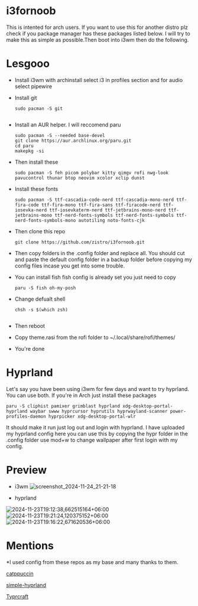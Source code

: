 # i3fornoob
This is intented for arch users. If you want to use this for another distro plz check if you package manager has these packages listed below.
I will try to make this as simple as possible.Then boot into i3wm then do the following.

# Lesgooo 
* Install i3wm with archinstall select i3 in profiles section and for audio select pipewire


* Install git
  ```
  sudo pacman -S git


* Install an AUR helper. I will reccomend paru
  ```
  sudo pacman -S --needed base-devel
  git clone https://aur.archlinux.org/paru.git
  cd paru
  makepkg -si

* Then install these

  ```
  sudo pacman -S feh picom polybar kitty qimgv rofi nwg-look pavucontrol thunar btop neovim xcolor xclip dunst

* Install these fonts
  ```
  sudo pacman -S ttf-cascadia-code-nerd ttf-cascadia-mono-nerd ttf-fira-code ttf-fira-mono ttf-fira-sans ttf-firacode-nerd ttf-iosevka-nerd ttf-iosevkaterm-nerd ttf-jetbrains-mono-nerd ttf-jetbrains-mono ttf-nerd-fonts-symbols ttf-nerd-fonts-symbols ttf-nerd-fonts-symbols-mono autotiling noto-fonts-cjk

* Then clone this repo
  ```
  git clone https://github.com/zistro/i3fornoob.git

* Then copy folders in the .config folder and replace all. You should cut and paste the default config folder in a backup folder before copying my config files incase you get into some trouble.


* You can install fish fish config is already set you just need to copy
  ```
  paru -S fish oh-my-posh

* Change defualt shell
  ```
  chsh -s $(which zsh)

  
* Then reboot


* Copy theme.rasi from the rofi folder to ~/.local/share/rofi/themes/

* You're done

  
# Hyprland


Let's say you have been using i3wm for few days and want to try hyprland. You can use both. If you're in Arch just install these packages 

```
paru -S cliphist pamixer grimblast hyprland xdg-desktop-portal-hyprland waybar swww hyprcursor hyprutils hyprwayland-scanner power-profiles-daemon hyprpicker xdg-desktop-portal-wlr
```
It should make it run just log out and login with hyprland. I have uploaded my hyprland config here you can use this by copying the hypr folder in the .config folder
use mod+w to change wallpaper after first login with my config.

# Preview
* i3wm
![screenshot_2024-11-24_21-21-18](https://github.com/user-attachments/assets/6067719b-9784-4483-bb79-73931b4dd33d)


* hyprland 

![2024-11-23T19:12:38,662515164+06:00](https://github.com/user-attachments/assets/f8223aee-3521-437e-8ac5-4b5b9e88f478)
![2024-11-23T19:21:24,120375152+06:00](https://github.com/user-attachments/assets/cf8eef87-d461-469d-85ec-78e6fcc6c386)
![2024-11-23T19:16:22,671620536+06:00](https://github.com/user-attachments/assets/039ce19e-f7a0-4f4d-97df-f74e500dcbd1)

# Mentions


*I used config from these repos as my base and many thanks to them.

[catppuccin](https://github.com/catppuccin/catppuccin)


[simple-hyprland](https://github.com/gaurav210233/simple-hyprland)


[Typrcraft](https://github.com/typecraft-dev/dotfiles)

